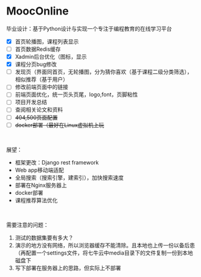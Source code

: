 # MoocOnline
毕业设计：基于Python设计与实现一个专注于编程教育的在线学习平台

- [x] 首页轮播图，课程列表显示
- [ ] 首页数据Redis缓存
- [x] Xadmin后台优化（图标，显示
- [x] 课程分页bug修改
- [ ] 发现页（界面同首页，无轮播图，分为猜你喜欢（基于课程二级分类筛选），相似推荐（基于用户）
- [ ] 修改前端页面中的链接
- [ ] 前端页面优化，统一页头页尾，logo,font，页脚粘性
- [ ] 项目开发总结
- [ ] 查阅相关论文和资料
- [ ] ~~404,500页面配置~~
- [ ] ~~docker部署（最好在Linux虚拟机上玩~~

</br>

展望：

- 框架更改：Django rest framework
- Web app移动端适配
- 全局搜索（搜索引擎，建索引），加快搜索速度
- 部署在Nginx服务器上
- docker部署
- 课程推荐算法优化

</br>

需要注意的问题：

1. 测试的数据集要有多大？
2. 演示的地方没有网络，所以浏览器缓存不能清除。且本地也上传一份以备后患（再配置一个settings文件，将七牛云中media目录下的文件复制一份到本地磁盘下
3. 写下部署在服务器上的思路，但实际上不部署